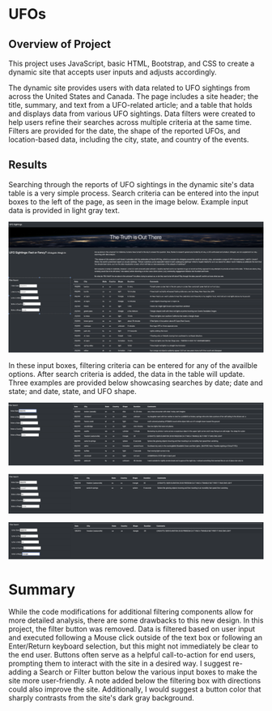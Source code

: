 # UFOs

## Overview of Project

This project uses JavaScript, basic HTML, Bootstrap, and CSS to create a dynamic site that accepts user inputs and adjusts accordingly. 

The dynamic site provides users with data related to UFO sightings from across the United States and Canada. The page includes a site header; the title, summary, and text from a UFO-related article; and a table that holds and displays data from various UFO sightings. Data filters were created to help users refine their searches across multiple criteria at the same time. Filters are provided for the date, the shape of the reported UFOs, and location-based data, including the city, state, and country of the events.

## Results

Searching through the reports of UFO sightings in the dynamic site's data table is a very simple process. Search criteria can be entered into the input boxes to the left of the page, as seen in the image below. Example input data is provided in light gray text.

![Blank_Filter](https://github.com/tysonseang/UFOs/blob/main/static/images/Example_1.png)

In these input boxes, filtering criteria can be entered for any of the availble options. After search criteria is added, the data in the table will update. Three examples are provided below showcasing searches by date; date and state; and date, state, and UFO shape. 

![1_Filter](https://github.com/tysonseang/UFOs/blob/main/static/images/Example_2.png)

![2_Filters](https://github.com/tysonseang/UFOs/blob/main/static/images/Example_3.png)

![3_Filters](https://github.com/tysonseang/UFOs/blob/main/static/images/Example_4.png)


# Summary

While the code modifications for additional filtering components allow for more detailed analysis, there are some drawbacks to this new design. In this project, the filter button was removed. Data is filtered based on user input and executed following a Mouse click outside of the text box or following an Enter/Return keyboard selection, but this might not immediately be clear to the end user. Buttons often serve as a helpful call-to-action for end users, prompting them to interact with the site in a desired way. I suggest re-adding a Search or Filter button below the various input boxes to make the site more user-friendly. A note added below the filtering box with directions could also improve the site. Additionally, I would suggest a button color that sharply contrasts from the site's dark gray background. 
